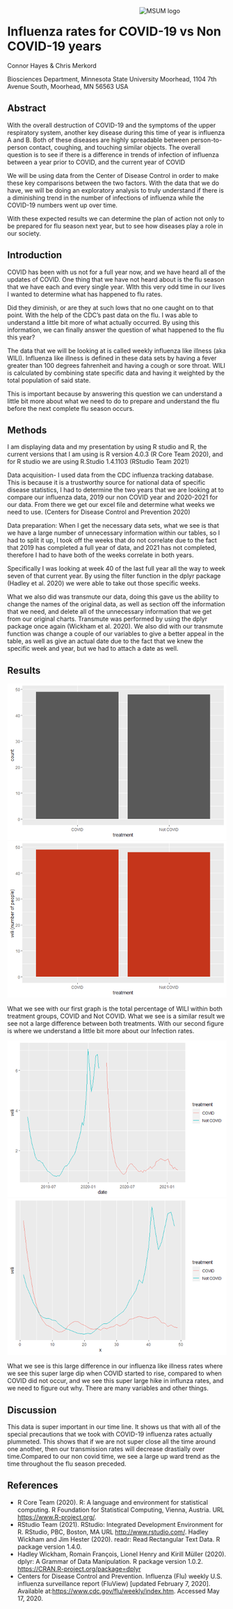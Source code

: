 
<img src="https://www2.mnstate.edu/uploadedImages/Content/Marketing/logos/MSUM_Signature_Vert_Color.jpg" alt="MSUM logo" width="200" style="float:right"/>

# Influenza rates for COVID-19 vs Non COVID-19 years

Connor Hayes & Chris Merkord

Biosciences Department, Minnesota State University Moorhead, 1104 7th
Avenue South, Moorhead, MN 56563 USA

## Abstract

With the overall destruction of COVID-19 and the symptoms of the upper
respiratory system, another key disease during this time of year is
influenza A and B. Both of these diseases are highly spreadable between
person-to-person contact, coughing, and touching similar objects. The
overall question is to see if there is a difference in trends of
infection of influenza between a year prior to COVID, and the current
year of COVID

We will be using data from the Center of Disease Control in order to
make these key comparisons between the two factors. With the data that
we do have, we will be doing an exploratory analysis to truly understand
if there is a diminishing trend in the number of infections of influenza
while the COVID-19 numbers went up over time.

With these expected results we can determine the plan of action not only
to be prepared for flu season next year, but to see how diseases play a
role in our society.

## Introduction

COVID has been with us not for a full year now, and we have heard all of
the updates of COVID. One thing that we have not heard about is the flu
season that we have each and every single year. WIth this very odd time
in our lives I wanted to determine what has happened to flu rates.

Did they diminish, or are they at such lows that no one caught on to
that point. With the help of the CDC’s past data on the flu. I was able
to understand a little bit more of what actually occurred. By using this
information, we can finally answer the question of what happened to the
flu this year?

The data that we will be looking at is called weekly influenza like
illness (aka WILI). Influenza like illness is defined in these data sets
by having a fever greater than 100 degrees fahrenheit and having a cough
or sore throat. WILI is calculated by combining state specific data and
having it weighted by the total population of said state.

This is important because by answering this question we can understand a
little bit more about what we need to do to prepare and understand the
flu before the next complete flu season occurs.

## Methods

I am displaying data and my presentation by using R studio and R, the
current versions that I am using is R version 4.0.3 (R Core Team 2020),
and for R studio we are using R.Studio 1.4.1103 (RStudio Team 2021)

Data acquisition- I used data from the CDC influenza tracking database.
This is because it is a trustworthy source for national data of specific
disease statistics, I had to determine the two years that we are looking
at to compare our influenza data, 2019 our non COVID year and 2020-2021
for our data. From there we get our excel file and determine what weeks
we need to use. (Centers for Disease Control and Prevention 2020)

Data preparation: When I get the necessary data sets, what we see is
that we have a large number of unnecessary information within our
tables, so I had to split it up, I took off the weeks that do not
correlate due to the fact that 2019 has completed a full year of data,
and 2021 has not completed, therefore I had to have both of the weeks
correlate in both years.

Specifically I was looking at week 40 of the last full year all the way
to week seven of that current year. By using the filter function in the
dplyr package (Hadley et al. 2020) we were able to take out those
specific weeks.

What we also did was transmute our data, doing this gave us the ability
to change the names of the original data, as well as section off the
information that we need, and delete all of the unnecessary information
that we get from our original charts. Transmute was performed by using
the dplyr package once again (Wickham et al. 2020). We also did with our
transmute function was change a couple of our variables to give a better
appeal in the table, as well as give an actual date due to the fact that
we knew the specific week and year, but we had to attach a date as well.

## Results

![](README_files/figure-gfm/unnamed-chunk-4-1.png)<!-- -->![](README_files/figure-gfm/unnamed-chunk-4-2.png)<!-- -->

What we see with our first graph is the total percentage of WILI within
both treatment groups, COVID and Not COVID. What we see is a similar
result we see not a large difference between both treatments. With our
second figure is where we understand a little bit more about our
Infection rates.

![](README_files/figure-gfm/unnamed-chunk-5-1.png)<!-- -->![](README_files/figure-gfm/unnamed-chunk-5-2.png)<!-- -->

What we see is this large difference in our influenza like illness rates
where we see this super large dip when COVID started to rise, compared
to when COVID did not occur, and we see this super large hike in
influnza rates, and we need to figure out why. There are many variables
and other things.

## Discussion

This data is super important in our time line. It shows us that with all
of the special precautions that we took with COVID-19 influenza rates
actually plummeted. This shows that if we are not super close all the
time around one another, then our transmission rates will decrease
drastially over time.Compared to our non covid time, we see a large up
ward trend as the time throughout the flu season preceded.

## References

-   R Core Team (2020). R: A language and environment for statistical
    computing. R Foundation for Statistical Computing, Vienna, Austria.
    URL <https://www.R-project.org/>.
-   RStudio Team (2021). RStudio: Integrated Development Environment
    for R. RStudio, PBC, Boston, MA URL <http://www.rstudio.com/>.
    Hadley Wickham and Jim Hester (2020). readr: Read Rectangular Text
    Data. R package version 1.4.0.
-   Hadley Wickham, Romain François, Lionel Henry and Kirill Müller
    (2020). dplyr: A Grammar of Data Manipulation. R package version
    1.0.2. <https://CRAN.R-project.org/package=dplyr>
-   Centers for Disease Control and Prevention. Influenza (Flu) weekly
    U.S. influenza surveillance report (FluView) \[updated February 7,
    2020\]. Available at:<https://www.cdc.gov/flu/weekly/index.htm>.
    Accessed May 17, 2020.
